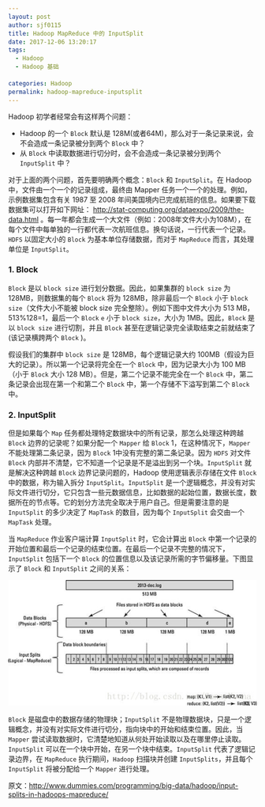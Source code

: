 ```yaml
---
layout: post
author: sjf0115
title: Hadoop MapReduce 中的 InputSplit
date: 2017-12-06 13:20:17
tags:
  - Hadoop
  - Hadoop 基础

categories: Hadoop
permalink: hadoop-mapreduce-inputsplit
---
```


Hadoop 初学者经常会有这样两个问题：
- Hadoop 的一个 `Block` 默认是 128M(或者64M)，那么对于一条记录来说，会不会造成一条记录被分到两个 `Block` 中？
- 从 `Block` 中读取数据进行切分时，会不会造成一条记录被分到两个 `InputSplit` 中？

对于上面的两个问题，首先要明确两个概念：`Block` 和 `InputSplit`。在 Hadoop 中，文件由一个一个的记录组成，最终由 Mapper 任务一个一个的处理。例如，示例数据集包含有关 1987 至 2008 年间美国境内已完成航班的信息。如果要下载数据集可以打开如下网址： http://stat-computing.org/dataexpo/2009/the-data.html 。每一年都会生成一个大文件（例如：2008年文件大小为108M），在每个文件中每单独的一行都代表一次航班信息。换句话说，一行代表一个记录。`HDFS` 以固定大小的 `Block` 为基本单位存储数据，而对于 `MapReduce` 而言，其处理单位是 `InputSplit`。

### 1. Block

`Block` 是以 `block size` 进行划分数据。因此，如果集群的 `block size` 为 128MB，则数据集的每个 `Block` 将为 128MB，除非最后一个 `Block` 小于 `block size`（文件大小不能被 block size 完全整除）。例如下图中文件大小为 513 MB，513%128=1，最后一个 `Block`  `e` 小于 `block size`，大小为 1MB。因此，`Block` 是以 `block size` 进行切割，并且 `Block` 甚至在逻辑记录完全读取结束之前就结束了(该记录横跨两个 `Block` )。

假设我们的集群中 `block size` 是 128MB，每个逻辑记录大约 100MB（假设为巨大的记录）。所以第一个记录将完全在一个 `Block` 中，因为记录大小为 100 MB（小于 `Block` 大小 128 MB）。但是，第二个记录不能完全在一个 `Block` 中，第二条记录会出现在第一个和第二个 `Block` 中，第一个存储不下溢写到第二个 `Block` 中。

### 2. InputSplit

但是如果每个 `Map` 任务都处理特定数据块中的所有记录，那怎么处理这种跨越 `Block` 边界的记录呢？如果分配一个 `Mapper` 给 `Block` 1，在这种情况下，`Mapper` 不能处理第二条记录，因为 `Block` 1中没有完整的第二条记录。因为 `HDFS` 对文件 `Block` 内部并不清楚，它不知道一个记录是不是溢出到另一个块。`InputSplit` 就是解决这种跨越 `Block` 边界记录问题的，Hadoop 使用逻辑表示存储在文件 `Block` 中的数据，称为输入拆分 `InputSplit`。`InputSplit` 是一个逻辑概念，并没有对实际文件进行切分，它只包含一些元数据信息，比如数据的起始位置，数据长度，数据所在的节点等。它的划分方法完全取决于用户自己。但是需要注意的是 `InputSplit` 的多少决定了 `MapTask` 的数目，因为每个 `InputSplit` 会交由一个 `MapTask` 处理。

当 `MapReduce` 作业客户端计算 `InputSplit` 时，它会计算出 `Block` 中第一个记录的开始位置和最后一个记录的结束位置。在最后一个记录不完整的情况下，`InputSplit` 包括下一个 `Block` 的位置信息以及该记录所需的字节偏移量。下图显示了 `Block` 和 `InputSplit` 之间的关系：

![](img-hadoop-mapreduce-inputsplit-1.jpg)

`Block` 是磁盘中的数据存储的物理块；`InputSplit` 不是物理数据块，只是一个逻辑概念，并没有对实际文件进行切分，指向块中的开始和结束位置。因此，当 `Mapper` 尝试读取数据时，它清楚地知道从何处开始读取以及在哪里停止读取。`InputSplit` 可以在一个块中开始，在另一个块中结束。`InputSplit` 代表了逻辑记录边界，在 `MapReduce` 执行期间，`Hadoop` 扫描块并创建 `InputSplits`，并且每个 `InputSplit` 将被分配给一个 `Mapper` 进行处理。

原文：http://www.dummies.com/programming/big-data/hadoop/input-splits-in-hadoops-mapreduce/
